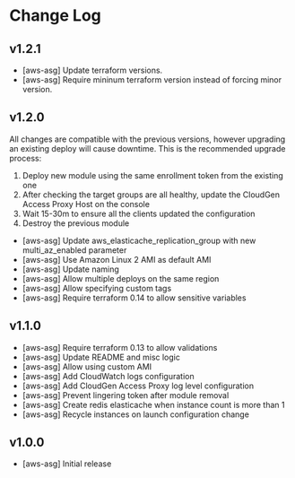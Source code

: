 # Change Log

## v1.2.1

- [aws-asg] Update terraform versions.
- [aws-asg] Require mininum terraform version instead of forcing minor version.

## v1.2.0

All changes are compatible with the previous versions,
however upgrading an existing deploy will cause downtime.
This is the recommended upgrade process:

  1. Deploy new module using the same enrollment token from the existing one
  2. After checking the target groups are all healthy, update the CloudGen Access Proxy Host on the console
  3. Wait 15-30m to ensure all the clients updated the configuration
  4. Destroy the previous module

- [aws-asg] Update aws_elasticache_replication_group with new multi_az_enabled parameter
- [aws-asg] Use Amazon Linux 2 AMI as default AMI
- [aws-asg] Update naming
- [aws-asg] Allow multiple deploys on the same region
- [aws-asg] Allow specifying custom tags
- [aws-asg] Require terraform 0.14 to allow sensitive variables

## v1.1.0

- [aws-asg] Require terraform 0.13 to allow validations
- [aws-asg] Update README and misc logic
- [aws-asg] Allow using custom AMI
- [aws-asg] Add CloudWatch logs configuration
- [aws-asg] Add CloudGen Access Proxy log level configuration
- [aws-asg] Prevent lingering token after module removal
- [aws-asg] Create redis elasticache when instance count is more than 1
- [aws-asg] Recycle instances on launch configuration change

## v1.0.0

- [aws-asg] Initial release
